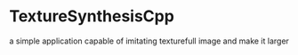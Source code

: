 # TextureSynthesisCpp
a simple application capable of imitating texturefull image and make it larger

